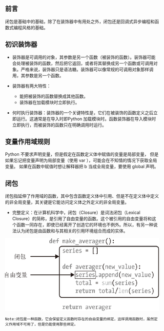 ## 前言

闭包是基础中的基础，除了在装饰器中有用处之外，闭包还是回调式异步编程和函数式编程风格的基础。

## 初识装饰器

* 装饰器是可调用的对象，其参数是另一个函数（被装饰的函数）。装饰器可能会处理被装饰的函数，然后把它返回，或者将其替换成另一个函数或可调用对象。严格来说，装饰器只是语法糖。装饰器可以像常规的可调用对象那样调用，其参数是另一个函数。

* 装饰器有两大特性： 
    * 能把被装饰的函数替换成其他函数。
    * 装饰器在加载模块时立即执行。
    
* 何时执行装饰器：装饰器的一个关键特性是，它们在被装饰的函数定义之后立即运行。这通常是在导入时即Python 加载模块时。函数装饰器在导入模块时立即执行，而被装饰的函数只在明确调用时运行。

## 变量作用域规则

Python 不要求声明变量，但是假定在函数定义体中赋值的变量是局部变量，
但是如果忘记把变量声明为局部变量（使用 var ），可能会在不知情的情况下获取全局变量。
如果在函数中赋值时想让解释器把 b 当成全局变量，要使用 global 声明。

## 闭包

闭包指延伸了作用域的函数，其中包含函数定义体中引用、但是不在定义体中定义的非全局变量，其关键是它能访问定义体之外定义的非全局变量。

* 完整定义：在计算机科学中，闭包（Closure）是词法闭包（Lexical Closure）的简称，是引用了自由变量的函数。这个被引用的自由变量将和这个函数一同存在，即使已经离开了创造它的环境也不例外。所以，有另一种说法认为闭包是由函数和与其相关的引用环境组合而成的实体。

![avatar](images/1.gif)

```
Note:闭包是一种函数，它会保留定义函数时存在的自由变量的绑定，这样调用函数时，虽然定义作用域不可用了，但是仍能使用那些绑定。
```
